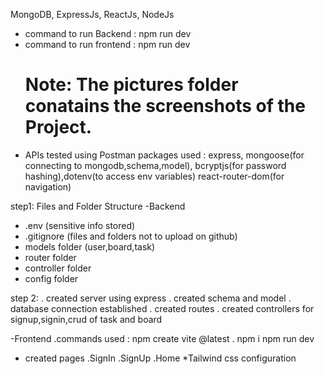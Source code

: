 MongoDB, ExpressJs, ReactJs, NodeJs

- command to run Backend : npm run dev
- command to run frontend : npm run dev
  # Note: The pictures folder conatains the screenshots of the Project.
- APIs tested using Postman
  packages used : express, mongoose(for connecting to mongodb,schema,model), bcryptjs(for password hashing),dotenv(to access env variables)
  react-router-dom(for navigation)

step1:
Files and Folder Structure
-Backend

- .env (sensitive info stored)
- .gitignore (files and folders not to upload on github)
- models folder (user,board,task)
- router folder
- controller folder
- config folder

step 2:
. created server using express
. created schema and model
. database connection established
. created routes
. created controllers for signup,signin,crud of task and board

-Frontend
.commands used : npm create vite @latest .
npm i
npm run dev

- created pages
  .SignIn
  .SignUp
  .Home
  \*Tailwind css configuration
